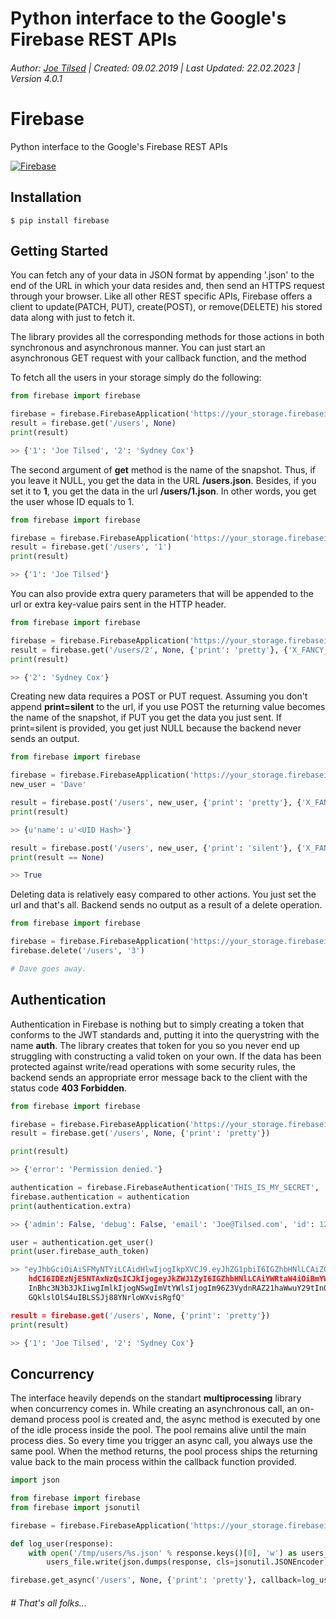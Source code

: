 # Python interface to the Google's Firebase REST APIs
###### Author: [Joe Tilsed](http://linkedin.com/in/joetilsed) | Created: 09.02.2019 | Last Updated: 22.02.2023 | Version 4.0.1

# Firebase

Python interface to the Google's Firebase REST APIs

[![Firebase](https://bitbucket.org/joetilsed/firebase/raw/548eebb31057cddf10a79275711a0657429dcb54/logo.png)](http://www.firebase.com)

## Installation

    $ pip install firebase

## Getting Started

You can fetch any of your data in JSON format by appending '.json' to the end of the URL in which your data resides and, then send an HTTPS request through your browser. Like all other REST specific APIs, Firebase offers a client to update(PATCH, PUT), create(POST), or remove(DELETE) his stored data along with just to fetch it.

The library provides all the corresponding methods for those actions in both synchronous and asynchronous manner. You can just start an asynchronous GET request with your callback function, and the method


To fetch all the users in your storage simply do the following:

```python
from firebase import firebase

firebase = firebase.FirebaseApplication('https://your_storage.firebaseio.com', None)
result = firebase.get('/users', None)
print(result)

>> {'1': 'Joe Tilsed', '2': 'Sydney Cox'}
```


The second argument of **get** method is the name of the snapshot. Thus, if you leave it NULL, you get the data in the URL **/users.json**. Besides, if you set it to **1**, you get the data in the url **/users/1.json**. In other words, you get the user whose ID equals to 1.

```python
from firebase import firebase

firebase = firebase.FirebaseApplication('https://your_storage.firebaseio.com', None)
result = firebase.get('/users', '1')
print(result)

>> {'1': 'Joe Tilsed'}
```

You can also provide extra query parameters that will be appended to the url or extra key-value pairs sent in the HTTP header.

```python
from firebase import firebase

firebase = firebase.FirebaseApplication('https://your_storage.firebaseio.com', None)
result = firebase.get('/users/2', None, {'print': 'pretty'}, {'X_FANCY_HEADER': 'VERY FANCY'})
print(result)

>> {'2': 'Sydney Cox'}
```

Creating new data requires a POST or PUT request. Assuming you don't append **print=silent** to the url, if you use POST the returning value becomes the name of the snapshot, if PUT you get the data you just sent. If print=silent is provided, you get just NULL because the backend never sends an output.

```python
from firebase import firebase

firebase = firebase.FirebaseApplication('https://your_storage.firebaseio.com', None)
new_user = 'Dave'

result = firebase.post('/users', new_user, {'print': 'pretty'}, {'X_FANCY_HEADER': 'VERY FANCY'})
print(result)

>> {u'name': u'<UID Hash>'}

result = firebase.post('/users', new_user, {'print': 'silent'}, {'X_FANCY_HEADER': 'VERY FANCY'})
print(result == None)

>> True
```

Deleting data is relatively easy compared to other actions. You just set the url and that's all. Backend sends no output as a result of a delete operation.

```python
from firebase import firebase

firebase = firebase.FirebaseApplication('https://your_storage.firebaseio.com', None)
firebase.delete('/users', '3')

# Dave goes away.
```

## Authentication

Authentication in Firebase is nothing but to simply creating a token that conforms to the JWT standards and, putting it into the querystring with the name **auth**. The library creates that token for you so you never end up struggling with constructing a valid token on your own. If the data has been protected against write/read operations with some security rules, the backend sends an appropriate error message back to the client with the status code **403 Forbidden**.

```python
from firebase import firebase

firebase = firebase.FirebaseApplication('https://your_storage.firebaseio.com', authentication=None)
result = firebase.get('/users', None, {'print': 'pretty'})

print(result)

>> {'error': 'Permission denied.'}

authentication = firebase.FirebaseAuthentication('THIS_IS_MY_SECRET', 'Joe@Tilsed.com', extra={'id': 123})
firebase.authentication = authentication
print(authentication.extra)

>> {'admin': False, 'debug': False, 'email': 'Joe@Tilsed.com', 'id': 123, 'provider': 'password'}

user = authentication.get_user()
print(user.firebase_auth_token)

>> "eyJhbGciOiAiSFMyNTYiLCAidHlwIjogIkpXVCJ9.eyJhZG1pbiI6IGZhbHNlLCAiZGVidWciOiBmYWxzZSwgIml
    hdCI6IDEzNjE5NTAxNzQsICJkIjogeyJkZWJ1ZyI6IGZhbHNlLCAiYWRtaW4iOiBmYWxzZSwgInByb3ZpZGVyIjog
    InBhc3N3b3JkIiwgImlkIjogNSwgImVtYWlsIjogIm96Z3VydnRAZ21haWwuY29tIn0sICJ2IjogMH0.lq4IRVfvE
    GQklslOlS4uIBLSSJj88YNrloWXvisRgfQ"

result = firebase.get('/users', None, {'print': 'pretty'})
print(result)

>> {'1': 'Joe Tilsed', '2': 'Sydney Cox'}
```

## Concurrency

The interface heavily depends on the standart **multiprocessing** library when concurrency comes in. While creating an asynchronous call, an on-demand process pool is created and, the async method is executed by one of the idle process inside the pool. The pool remains alive until the main process dies. So every time you trigger an async call, you always use the same pool. When the method returns, the pool process ships the returning value back to the main process within the callback function provided.

```python
import json

from firebase import firebase
from firebase import jsonutil

firebase = firebase.FirebaseApplication('https://your_storage.firebaseio.com', authentication=None)

def log_user(response):
    with open('/tmp/users/%s.json' % response.keys()[0], 'w') as users_file:
        users_file.write(json.dumps(response, cls=jsonutil.JSONEncoder))

firebase.get_async('/users', None, {'print': 'pretty'}, callback=log_user)
```

###### # That's all folks...
